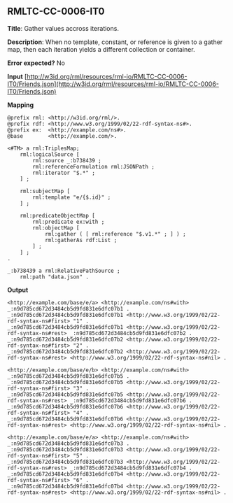 ## RMLTC-CC-0006-IT0

**Title**: Gather values accross iterations.

**Description**: When no template, constant, or reference is given to a gather map, then each iteration yields a different collection or container.

**Error expected?** No

**Input**
 [http://w3id.org/rml/resources/rml-io/RMLTC-CC-0006-IT0/Friends.json](http://w3id.org/rml/resources/rml-io/RMLTC-CC-0006-IT0/Friends.json)

**Mapping**
```
@prefix rml: <http://w3id.org/rml/>.
@prefix rdf: <http://www.w3.org/1999/02/22-rdf-syntax-ns#>.
@prefix ex:  <http://example.com/ns#>.
@base        <http://example.com/>.

<#TM> a rml:TriplesMap;
    rml:logicalSource [
        rml:source _:b738439 ;
        rml:referenceFormulation rml:JSONPath ;
        rml:iterator "$.*" ;
    ] ;

    rml:subjectMap [
        rml:template "e/{$.id}" ;
    ] ;

    rml:predicateObjectMap [
        rml:predicate ex:with ;
        rml:objectMap [
            rml:gather ( [ rml:reference "$.v1.*" ; ] ) ;
            rml:gatherAs rdf:List ;
        ] ;
    ] ;
.

_:b738439 a rml:RelativePathSource ;
    rml:path "data.json" .
```

**Output**
```
<http://example.com/base/e/a> <http://example.com/ns#with> _:n9d785cd672d3484cb5d9fd831e6dfc07b1 .
_:n9d785cd672d3484cb5d9fd831e6dfc07b1 <http://www.w3.org/1999/02/22-rdf-syntax-ns#first> "1" .
_:n9d785cd672d3484cb5d9fd831e6dfc07b1 <http://www.w3.org/1999/02/22-rdf-syntax-ns#rest> _:n9d785cd672d3484cb5d9fd831e6dfc07b2 .
_:n9d785cd672d3484cb5d9fd831e6dfc07b2 <http://www.w3.org/1999/02/22-rdf-syntax-ns#first> "2" .
_:n9d785cd672d3484cb5d9fd831e6dfc07b2 <http://www.w3.org/1999/02/22-rdf-syntax-ns#rest> <http://www.w3.org/1999/02/22-rdf-syntax-ns#nil> .

<http://example.com/base/e/b> <http://example.com/ns#with> _:n9d785cd672d3484cb5d9fd831e6dfc07b5 .
_:n9d785cd672d3484cb5d9fd831e6dfc07b5 <http://www.w3.org/1999/02/22-rdf-syntax-ns#first> "3" .
_:n9d785cd672d3484cb5d9fd831e6dfc07b5 <http://www.w3.org/1999/02/22-rdf-syntax-ns#rest> _:n9d785cd672d3484cb5d9fd831e6dfc07b6 .
_:n9d785cd672d3484cb5d9fd831e6dfc07b6 <http://www.w3.org/1999/02/22-rdf-syntax-ns#first> "4" .
_:n9d785cd672d3484cb5d9fd831e6dfc07b6 <http://www.w3.org/1999/02/22-rdf-syntax-ns#rest> <http://www.w3.org/1999/02/22-rdf-syntax-ns#nil> .

<http://example.com/base/e/a> <http://example.com/ns#with> _:n9d785cd672d3484cb5d9fd831e6dfc07b3 .
_:n9d785cd672d3484cb5d9fd831e6dfc07b3 <http://www.w3.org/1999/02/22-rdf-syntax-ns#first> "5" .
_:n9d785cd672d3484cb5d9fd831e6dfc07b3 <http://www.w3.org/1999/02/22-rdf-syntax-ns#rest> _:n9d785cd672d3484cb5d9fd831e6dfc07b4 .
_:n9d785cd672d3484cb5d9fd831e6dfc07b4 <http://www.w3.org/1999/02/22-rdf-syntax-ns#first> "6" .
_:n9d785cd672d3484cb5d9fd831e6dfc07b4 <http://www.w3.org/1999/02/22-rdf-syntax-ns#rest> <http://www.w3.org/1999/02/22-rdf-syntax-ns#nil> .
```

